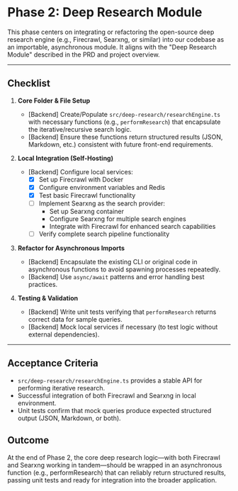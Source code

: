 # Phase 2: Deep Research Module

This phase centers on integrating or refactoring the open-source deep research engine (e.g., Firecrawl, Searxng, or similar) into our codebase as an importable, asynchronous module. It aligns with the "Deep Research Module" described in the PRD and project overview.

---

## Checklist

1. **Core Folder & File Setup**
   - [Backend] Create/Populate `src/deep-research/researchEngine.ts` with necessary functions (e.g., `performResearch`) that encapsulate the iterative/recursive search logic.
   - [Backend] Ensure these functions return structured results (JSON, Markdown, etc.) consistent with future front-end requirements.

2. **Local Integration (Self-Hosting)**
   - [Backend] Configure local services:
     - [x] Set up Firecrawl with Docker
     - [x] Configure environment variables and Redis
     - [x] Test basic Firecrawl functionality
     - [ ] Implement Searxng as the search provider:
       - Set up Searxng container
       - Configure Searxng for multiple search engines
       - Integrate with Firecrawl for enhanced search capabilities
     - [ ] Verify complete search pipeline functionality

3. **Refactor for Asynchronous Imports**
   - [Backend] Encapsulate the existing CLI or original code in asynchronous functions to avoid spawning processes repeatedly.
   - [Backend] Use `async/await` patterns and error handling best practices.

4. **Testing & Validation**
   - [Backend] Write unit tests verifying that `performResearch` returns correct data for sample queries.
   - [Backend] Mock local services if necessary (to test logic without external dependencies).

---

## Acceptance Criteria
- `src/deep-research/researchEngine.ts` provides a stable API for performing iterative research.
- Successful integration of both Firecrawl and Searxng in local environment.
- Unit tests confirm that mock queries produce expected structured output (JSON, Markdown, or both).

## Outcome
At the end of Phase 2, the core deep research logic—with both Firecrawl and Searxng working in tandem—should be wrapped in an asynchronous function (e.g., performResearch) that can reliably return structured results, passing unit tests and ready for integration into the broader application.